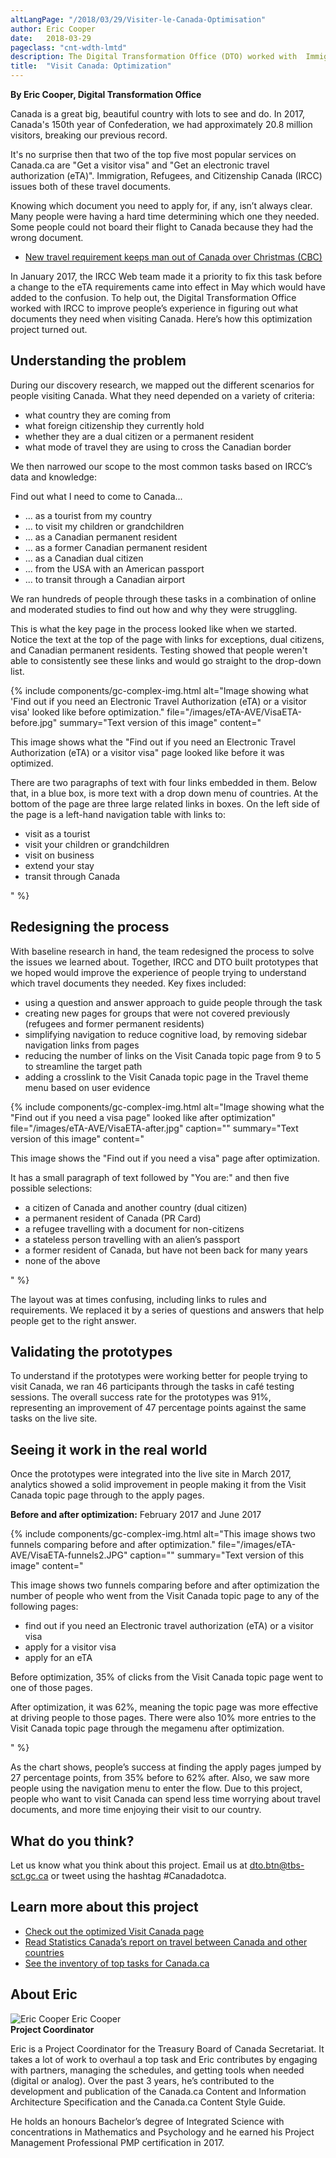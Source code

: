 ```yaml
---
altLangPage: "/2018/03/29/Visiter-le-Canada-Optimisation"
author: Eric Cooper
date:   2018-03-29
pageclass: "cnt-wdth-lmtd"
description: The Digital Transformation Office (DTO) worked with  Immigration, Refugees, and Citizenship Canada (IRCC) to improve people’s experience in figuring out what documents they need when visiting Canada. Here’s how this optimization project turned out.
title:  "Visit Canada: Optimization"
---
```

**By Eric Cooper, Digital Transformation Office**

Canada is a great big, beautiful country with lots to see and do. In 2017, Canada's 150th year of Confederation, we had approximately 20.8 million visitors, breaking our previous record.

It's no surprise then that two of the top five most popular services on Canada.ca are "Get a visitor visa" and "Get an electronic travel authorization (eTA)". Immigration, Refugees, and Citizenship Canada (IRCC) issues both of these travel documents.

Knowing which document you need to apply for, if any, isn’t always clear. Many people were having a hard time determining which one they needed. Some people could not board their flight to Canada because they had the wrong document.

* [New travel requirement keeps man out of Canada over Christmas (CBC)](http://www.cbc.ca/news/canada/nova-scotia/travel-security-eta-document-england-electronic-travel-authorization-1.3916927)

In January 2017, the IRCC Web team made it a priority to fix this task before a change to the eTA requirements came into effect in May which would have added to the confusion. To help out, the Digital Transformation Office worked with IRCC to improve people’s experience in figuring out what documents they need when visiting Canada. Here’s how this optimization project turned out.

## Understanding the problem

During our discovery research, we mapped out the different scenarios for people visiting Canada. What they need depended on a variety of criteria:

- what country they are coming from
- what foreign citizenship they currently hold
- whether they are a dual citizen or a permanent resident
- what mode of travel they are using to cross the Canadian border


We then narrowed our scope to the most common tasks based on IRCC’s data and knowledge:

Find out what I need to come to Canada...

- ... as a tourist from my country
- ... to visit my children or grandchildren
- ... as a Canadian permanent resident
- ... as a former Canadian permanent resident
- ... as a Canadian dual citizen
- ... from the USA with an American passport
- ... to transit through a Canadian airport

We ran hundreds of people through these tasks in a combination of online and moderated studies to find out how and why they were struggling.

This is what the key page in the process looked like when we started. Notice the text at the top of the page with links for exceptions, dual citizens, and Canadian permanent residents. Testing showed that people weren't able to consistently see these links and would go straight to the drop-down list.

{% include components/gc-complex-img.html
	 alt="Image showing what 'Find out if you need an Electronic Travel Authorization (eTA) or a visitor visa' looked like before optimization."
	 file="/images/eTA-AVE/VisaETA-before.jpg"
	 summary="Text version of this image"
	 content="<p>This image shows what the &quot;Find out if you need an Electronic Travel Authorization (eTA) or a visitor visa&quot; page looked like before it was optimized.</p>
	<p>There are two paragraphs of text with four links embedded in them. Below that, in a blue box, is more text with a drop down menu of countries. At the bottom of the page are three large related links in boxes. On the left side of the page is a left-hand navigation table with links to:</p>
	<ul>
		<li>visit as a tourist</li>
		<li>visit your children or grandchildren</li>
		<li>visit on business</li>
		<li>extend your stay</li>
		<li>transit through Canada</li>
	</ul>"
%}

## Redesigning the process

With baseline research in hand, the team redesigned the process to solve the issues we learned about. Together, IRCC and DTO built prototypes that we hoped would improve the experience of people trying to understand which travel documents they needed. Key fixes included:

- using a question and answer approach to guide people through the task
- creating new pages for groups that were not covered previously (refugees and former permanent residents)
- simplifying navigation to reduce cognitive load, by removing sidebar navigation links from pages
- reducing the number of links on the Visit Canada topic page from 9 to 5 to streamline the target path
- adding a crosslink to the Visit Canada topic page in the Travel theme menu based on user evidence

{% include components/gc-complex-img.html
	 alt="Image showing what the &quot;Find out if you need a visa page&quot; looked like after optimization"
	 file="/images/eTA-AVE/VisaETA-after.jpg"
	 caption=""
	 summary="Text version of this image"
	 content="<p>This image shows the &quot;Find out if you need a visa&quot; page after optimization.</p>
	 <p> It has a small paragraph of text followed by &quot;You are:&quot; and then five possible selections:</p>
	 <ul>
		<li>a citizen of Canada and another country (dual citizen)</li>
		<li>a permanent resident of Canada (PR Card)</li>
		<li>a refugee travelling with a document for non-citizens</li>
		<li>a stateless person travelling with an alien’s passport</li>
		<li>a former resident of Canada, but have not been back for many years</li>
		<li>none of the above</li>
	 </ul>"
%}

The layout was at times confusing, including links to rules and requirements. We replaced it by a series of questions and answers that help people get to the right answer.

## Validating the prototypes

To understand if the prototypes were working better for people trying to visit Canada, we ran 46 participants through the tasks in café testing sessions. The overall success rate for the prototypes was 91%, representing an improvement of 47 percentage points against the same tasks on the live site.

## Seeing it work in the real world

Once the prototypes were integrated into the live site in March 2017, analytics showed a solid improvement in people making it from the Visit Canada topic page through to the apply pages.

**Before and after optimization:** February 2017 and June 2017

{% include components/gc-complex-img.html
	 alt="This image shows two funnels comparing before and after optimization."
	 file="/images/eTA-AVE/VisaETA-funnels2.JPG"
	 caption=""
	 summary="Text version of this image"
	 content="<p>This image shows two funnels comparing before and after optimization the number of people who went from the Visit Canada topic page to any of the following pages:</p>
	<ul>
		<li>find out if you need an Electronic travel authorization (eTA) or a visitor visa</li>
		<li>apply for a visitor visa</li>
		<li>apply for an eTA</li>
	</ul>
	<p>Before optimization, 35% of clicks from the Visit Canada topic page went to one of those pages.</p>
	<p>After optimization, it was 62%, meaning the topic page was more effective at driving people to those pages. There were also 10% more entries to the Visit Canada topic page through the megamenu after optimization.</p>"
%}

As the chart shows, people’s success at finding the apply pages jumped by 27 percentage points, from 35% before to 62% after. Also, we saw more people using the navigation menu to enter the flow. Due to this project, people who want to visit Canada can spend less time worrying about travel documents, and more time enjoying their visit to our country.

## What do you think?

Let us know what you think about this project. Email us at [dto.btn@tbs-sct.gc.ca](mailto:dto.btn@tbs-sct.gc.ca) or tweet using the hashtag #Canadadotca.

## Learn more about this project

- [Check out the optimized Visit Canada page](https://www.canada.ca/en/immigration-refugees-citizenship/services/visit-canada.html)
- [Read Statistics Canada’s report on travel between Canada and other countries](http://www.statcan.gc.ca/daily-quotidien/180220/dq180220c-eng.htm)
- [See the inventory of top tasks for Canada.ca](https://www.canada.ca/en/government/about/top-tasks-for-canada-ca.html)

## About Eric
<div class="row">
	<div class="col-md-3 col-xs-12">
	<div class="pull-left mrgn-bttm-md">
	<img class="img-responsive mrgn-bttm-md" src="/images/DTO-aboutus/DTO_blog_photo_DSC_3047_277x370.jpg" alt="Eric Cooper" />
		Eric Cooper<br>
		<b>Project Coordinator</b>
	</div>
	</div>
	<div class="col-md-9 col-xs-12">
		<figcaption>
		<p>Eric is a Project Coordinator for the Treasury Board of Canada Secretariat. It takes a lot of work to overhaul a top task and Eric contributes by engaging with partners, managing the schedules, and getting tools when needed (digital or analog). Over the past 3 years, he’s contributed to the development and publication of the Canada.ca Content and Information Architecture Specification and the Canada.ca Content Style Guide.</p>
		<p>He holds an honours Bachelor’s degree of Integrated Science with concentrations in Mathematics and Psychology and he earned his Project Management Professional PMP certification in 2017.</p>
		</figcaption>
	</div>
</div>